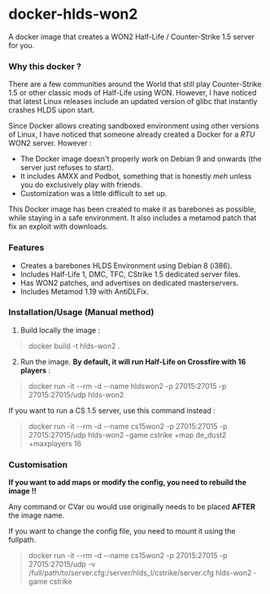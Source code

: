 # docker-hlds-won2
A docker image that creates a WON2 Half-Life / Counter-Strike 1.5 server for you.

### Why this docker ?

There are a few communities around the World that still play Counter-Strike 1.5 or other classic mods of Half-Life using WON. However, I have noticed that latest Linux releases include an updated version of glibc that instantly crashes HLDS upon start.

Since Docker allows creating sandboxed environment using other versions of Linux, I have noticed that someone already created a Docker for a *RTU* WON2 server. However :

* The Docker image doesn't properly work on Debian 9 and onwards (the server just refuses to start).
* It includes AMXX and Podbot, something that is honestly *meh* unless you do exclusively play with friends.
* Customization was a little difficult to set up.

This Docker image has been created to make it as barebones as possible, while staying in a safe environment. It also includes a metamod patch that fix an exploit with downloads.

### Features
* Creates a barebones HLDS Environment using Debian 8 (i386).
* Includes Half-Life 1, DMC, TFC, CStrike 1.5 dedicated server files.
* Has WON2 patches, and advertises on dedicated masterservers.
* Includes Metamod 1.19 with AntiDLFix.

### Installation/Usage (Manual method)


1) Build locally the image :
> docker build -t hlds-won2 . 

2) Run the image. **By default, it will run Half-Life on Crossfire with 16 players** :
> docker run -it --rm -d --name hldswon2 -p 27015:27015 -p 27015:27015/udp hlds-won2

If you want to run a CS 1.5 server, use this command instead :
> docker run -it --rm -d --name cs15won2 -p 27015:27015 -p 27015:27015/udp hlds-won2 -game cstrike +map de_dust2 +maxplayers 16

### Customisation
  
**If you want to add maps or modify the config, you need to rebuild the image !!**

Any command or CVar ou would use originally needs to be placed **AFTER** the image name.

If you want to change the config file, you need to mount it using the fullpath.

> docker run -it --rm -d --name cs15won2 -p 27015:27015 -p 27015:27015/udp -v /full/path/to/server.cfg:/server/hlds_l/cstrike/server.cfg hlds-won2 -game cstrike 


